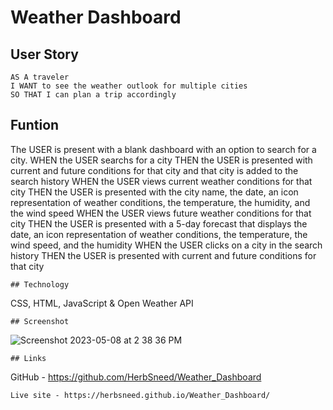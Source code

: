 # Weather Dashboard

## User Story
```
AS A traveler
I WANT to see the weather outlook for multiple cities
SO THAT I can plan a trip accordingly
```
## Funtion
The USER is present with a blank dashboard with an option to search for a city.
WHEN the USER searchs for a city
THEN the USER is presented with current and future conditions for that city and that city is added to the search history
WHEN the USER views current weather conditions for that city
THEN the USER is presented with the city name, the date, an icon representation of weather conditions, the temperature, the humidity, and the wind speed
WHEN the USER views future weather conditions for that city
THEN the USER is presented with a 5-day forecast that displays the date, an icon representation of weather conditions, the temperature, the wind speed, and the humidity
WHEN the USER clicks on a city in the search history
THEN the USER is presented with current and future conditions for that city
```
## Technology
```
CSS, HTML, JavaScript & Open Weather API
```
## Screenshot
```
![Screenshot 2023-05-08 at 2 38 36 PM](https://user-images.githubusercontent.com/105166208/236904625-bac4252a-38ac-4544-995f-dbd42113359c.png)
```
## Links
```
GitHub - https://github.com/HerbSneed/Weather_Dashboard
```
Live site - https://herbsneed.github.io/Weather_Dashboard/ 
```
